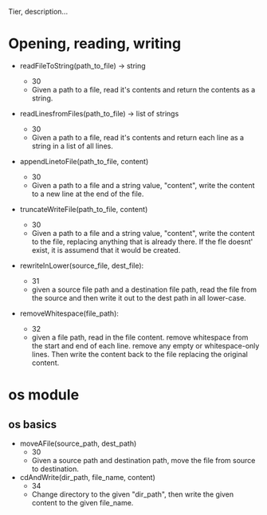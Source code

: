 Tier, description...

# Opening, reading, writing
* readFileToString(path_to_file) -> string
  * 30
  * Given a path to a file, read it's contents and return the contents as a string.
 
* readLinesfromFiles(path_to_file) -> list of strings
  * 30
  * Given a path to a file, read it's contents and return each line as a string in a list of all lines.

* appendLinetoFile(path_to_file, content)
  * 30
  * Given a path to a file and a string value, "content", write the content to a new line at the end of the file.
  
* truncateWriteFile(path_to_file, content)
  * 30
  * Given a path to a file and a string value, "content", write the content to the file, replacing anything that is
    already there.  If the fle doesnt' exist, it is assumend that it would be created. 
    
* rewriteInLower(source_file, dest_file):
  * 31
  * given a source file path and a destination file path, read the file from the source and then write it out to the 
    dest path in all lower-case. 
    
* removeWhitespace(file_path):
  * 32
  * given a file path, read in the file content.  remove whitespace from the start and end of each line. remove any empty
    or whitespace-only lines.  Then write the content back to the file replacing the original content.

# os module
## os basics
* moveAFile(source_path, dest_path)
  * 30
  * Given a source path and destination path, move the file from source to destination.
* cdAndWrite(dir_path, file_name, content)
  * 34
  * Change directory to the given "dir_path", then write the given content to the given file_name. 

